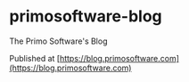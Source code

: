 # primosoftware-blog

The Primo Software's Blog

Published at [https://blog.primosoftware.com](https://blog.primosoftware.com)
